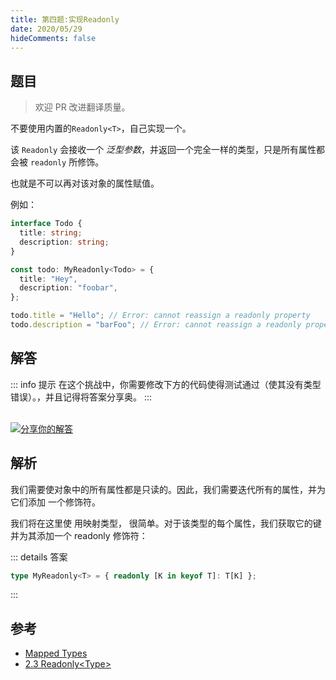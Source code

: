 ```yaml
---
title: 第四题:实现Readonly
date: 2020/05/29
hideComments: false
---
```


## 题目

> 欢迎 PR 改进翻译质量。

不要使用内置的`Readonly<T>`，自己实现一个。

该 `Readonly` 会接收一个 _泛型参数_，并返回一个完全一样的类型，只是所有属性都会被 `readonly` 所修饰。

也就是不可以再对该对象的属性赋值。

例如：

```ts
interface Todo {
  title: string;
  description: string;
}

const todo: MyReadonly<Todo> = {
  title: "Hey",
  description: "foobar",
};

todo.title = "Hello"; // Error: cannot reassign a readonly property
todo.description = "barFoo"; // Error: cannot reassign a readonly property
```

## 解答

::: info 提示
在这个挑战中，你需要修改下方的代码使得测试通过（使其没有类型错误）。，并且记得将答案分享奥。
:::

<CodeBox surl="https://stackblitz.com/edit/typescript-wgcecz?embed=1&file=1.4.Readonly.ts&hideExplorer=1&hideNavigation=1&theme=dark&view=editor" />

<!--info-footer-start--><br> <a href="https://github.com/paiDaXing-web/You-Don-t-Know-TS/issues/new?assignees=paiDaXing-web&labels=answer&template=1-4%E5%AE%9E%E7%8E%B0Readonly.md&title=1.4.%E5%AE%9E%E7%8E%B0Readonly" target="_blank"><img src="https://6d78-mxm1923893223-ulteh-1302287111.tcb.qcloud.la/-%E5%88%86%E4%BA%AB%E4%BD%A0%E7%9A%84%E8%A7%A3%E7%AD%94-teal.svg?sign=8bb2a2a3bd2b1cc8f86bfd919d53197e&t=1668143704" alt="分享你的解答"/></a>  <!--info-footer-end-->

## 解析

我们需要使对象中的所有属性都是只读的。因此，我们需要迭代所有的属性，并为它们添加 一个修饰符。

我们将在这里使 用映射类型， 很简单。对于该类型的每个属性，我们获取它的键并为其添加一个 readonly 修饰符：

::: details 答案

```typescript
type MyReadonly<T> = { readonly [K in keyof T]: T[K] };
```

:::

## 参考

- [Mapped Types](https://www.typescriptlang.org/docs/handbook/2/mapped-types.html)
- [2.3 Readonly&lt;Type&gt;](../theme-reco/Advanced-2.md#23-readonlytype)
